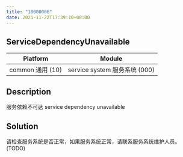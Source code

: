```yaml
---
title: "10000006"
date: 2021-11-22T17:39:10+08:00
---
```

## ServiceDependencyUnavailable
| Platform                   | Module
|----------------------------|----------|
| common 通用 (10) | service system 服务系统 (000) |

## Description
服务依赖不可达 service dependency unavailable

## Solution
请检查服务系统是否正常，如果服务系统正常，请联系服务系统维护人员。(TODO)